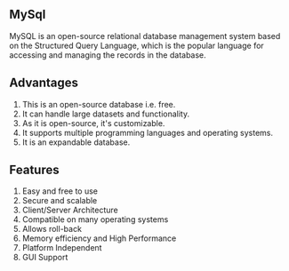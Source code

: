 ## MySql
MySQL is an open-source relational database management system based on the Structured Query Language, which is the popular language for accessing and managing the records in the database.

## Advantages
1. This is an open-source database i.e. free.
2. It can handle large datasets and functionality.
3. As it is open-source, it's customizable.
4. It supports multiple programming languages and operating systems.
5. It is an expandable database.

## Features
1. Easy and free to use
2. Secure and scalable
3. Client/Server Architecture
4. Compatible on many operating systems
5. Allows roll-back
6. Memory efficiency and High Performance
7. Platform Independent
8. GUI Support
